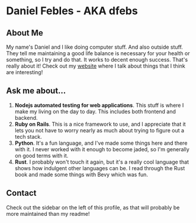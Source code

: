 # Daniel Febles - AKA dfebs
## About Me
My name's Daniel and I like doing computer stuff. And also outside stuff. They tell me maintaining a good life balance is necessary for your health or something, so I try and do that. It works to decent enough success. That's really about it! Check out my [website](https://dfebs.com) where I talk about things that I think are interesting! 

## Ask me about...
1. **Nodejs automated testing for web applications**. This stuff is where I make my living on the day to day. This includes both frontend and backend.
2. **Ruby on Rails**. This is a nice framework to use, and I appreciate that it lets you not have to worry nearly as much about trying to figure out a tech stack.
3. **Python**. It's a fun language, and I've made some things here and there with it. I never worked with it enough to become jaded, so I'm generally on good terms with it.
4. **Rust**. I probably won't touch it again, but it's a really cool language that shows how indulgent other languages can be. I read through the Rust book and made some things with Bevy which was fun.

## Contact
Check out the sidebar on the left of this profile, as that will probably be more maintained than my readme!
<!--
**dfebs/dfebs** is a ✨ _special_ ✨ repository because its `README.md` (this file) appears on your GitHub profile.

Here are some ideas to get you started:

- 🔭 I’m currently working on ...
- 🌱 I’m currently learning ...
- 👯 I’m looking to collaborate on ...
- 🤔 I’m looking for help with ...
- 💬 Ask me about ...
- 📫 How to reach me: ...
- 😄 Pronouns: ...
- ⚡ Fun fact: ...
-->
